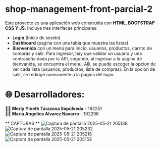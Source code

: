 # shop-management-front-parcial-2
Este proyecto es una aplicación web construida con **HTML, BOOTSTRAP CSS Y JS**. Incluye tres interfaces principales:  
- **Login** (Inicio de sesión)  
- **Dashboard** (pagina con una tabla que muestra las listas)  
- **Bienvenido** con un menú para inicio, usuarios, productos, carrito de compras y salir. 
Para ingresar, hay que validar un usuario y una contraseña dada por la API, segundo, al ingresar a la pagina de bienvanida, se encuentra el menu. Alli, se puede escoger la opcion de ver cada lista (usuarios, productos, lista de compras). En la opcion de salir, se redirige nuevamente a la pagina del login.
# 🌐 Desarrolladores:
👨‍💻 **Merly Yineth Tarazona Sepúlveda** - 192251  
👨‍💻 **Maria Angelica Alvarez Navarro** - 192296 

**  CAPTURAS **
![Captura de pantalla 2025-05-21 205138](https://github.com/user-attachments/assets/32e2a1d7-bf44-4821-a5e3-f16cbac21283)
![Captura de pantalla 2025-05-21 205232](https://github.com/user-attachments/assets/76e02205-fd63-4a2f-bb19-37bd5d356724)
![Captura de pantalla 2025-05-21 205218](https://github.com/user-attachments/assets/43aa4a30-0371-48d4-a19a-ee1417811d18)
![Captura de pantalla 2025-05-21 205153](https://github.com/user-attachments/assets/4b838934-0197-4957-a738-def460d31441)

